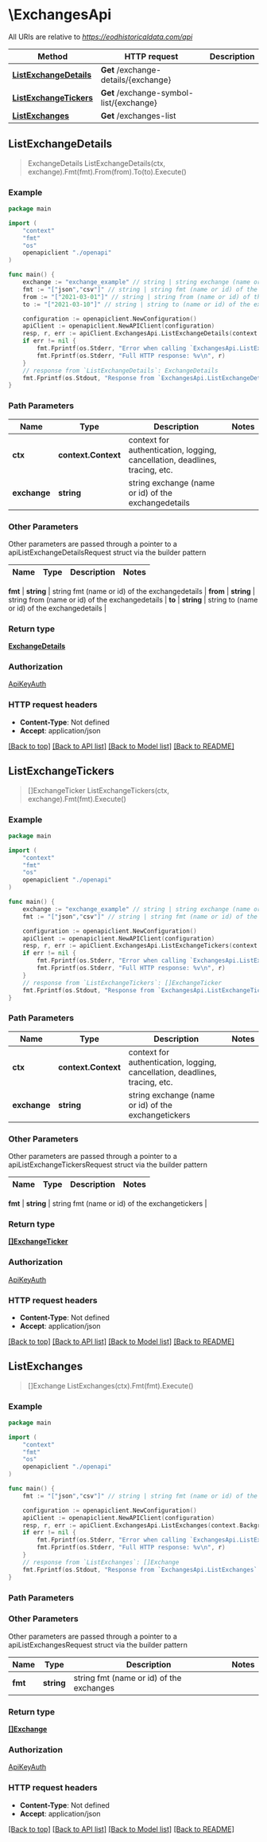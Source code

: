 # \ExchangesApi

All URIs are relative to *https://eodhistoricaldata.com/api*

Method | HTTP request | Description
------------- | ------------- | -------------
[**ListExchangeDetails**](ExchangesApi.md#ListExchangeDetails) | **Get** /exchange-details/{exchange} | 
[**ListExchangeTickers**](ExchangesApi.md#ListExchangeTickers) | **Get** /exchange-symbol-list/{exchange} | 
[**ListExchanges**](ExchangesApi.md#ListExchanges) | **Get** /exchanges-list | 



## ListExchangeDetails

> ExchangeDetails ListExchangeDetails(ctx, exchange).Fmt(fmt).From(from).To(to).Execute()





### Example

```go
package main

import (
    "context"
    "fmt"
    "os"
    openapiclient "./openapi"
)

func main() {
    exchange := "exchange_example" // string | string exchange (name or id) of the exchangedetails
    fmt := "["json","csv"]" // string | string fmt (name or id) of the exchangedetails (optional)
    from := "["2021-03-01"]" // string | string from (name or id) of the exchangedetails (optional)
    to := "["2021-03-10"]" // string | string to (name or id) of the exchangedetails (optional)

    configuration := openapiclient.NewConfiguration()
    apiClient := openapiclient.NewAPIClient(configuration)
    resp, r, err := apiClient.ExchangesApi.ListExchangeDetails(context.Background(), exchange).Fmt(fmt).From(from).To(to).Execute()
    if err != nil {
        fmt.Fprintf(os.Stderr, "Error when calling `ExchangesApi.ListExchangeDetails``: %v\n", err)
        fmt.Fprintf(os.Stderr, "Full HTTP response: %v\n", r)
    }
    // response from `ListExchangeDetails`: ExchangeDetails
    fmt.Fprintf(os.Stdout, "Response from `ExchangesApi.ListExchangeDetails`: %v\n", resp)
}
```

### Path Parameters


Name | Type | Description  | Notes
------------- | ------------- | ------------- | -------------
**ctx** | **context.Context** | context for authentication, logging, cancellation, deadlines, tracing, etc.
**exchange** | **string** | string exchange (name or id) of the exchangedetails | 

### Other Parameters

Other parameters are passed through a pointer to a apiListExchangeDetailsRequest struct via the builder pattern


Name | Type | Description  | Notes
------------- | ------------- | ------------- | -------------

 **fmt** | **string** | string fmt (name or id) of the exchangedetails | 
 **from** | **string** | string from (name or id) of the exchangedetails | 
 **to** | **string** | string to (name or id) of the exchangedetails | 

### Return type

[**ExchangeDetails**](ExchangeDetails.md)

### Authorization

[ApiKeyAuth](../README.md#ApiKeyAuth)

### HTTP request headers

- **Content-Type**: Not defined
- **Accept**: application/json

[[Back to top]](#) [[Back to API list]](../README.md#documentation-for-api-endpoints)
[[Back to Model list]](../README.md#documentation-for-models)
[[Back to README]](../README.md)


## ListExchangeTickers

> []ExchangeTicker ListExchangeTickers(ctx, exchange).Fmt(fmt).Execute()





### Example

```go
package main

import (
    "context"
    "fmt"
    "os"
    openapiclient "./openapi"
)

func main() {
    exchange := "exchange_example" // string | string exchange (name or id) of the exchangetickers
    fmt := "["json","csv"]" // string | string fmt (name or id) of the exchangetickers

    configuration := openapiclient.NewConfiguration()
    apiClient := openapiclient.NewAPIClient(configuration)
    resp, r, err := apiClient.ExchangesApi.ListExchangeTickers(context.Background(), exchange).Fmt(fmt).Execute()
    if err != nil {
        fmt.Fprintf(os.Stderr, "Error when calling `ExchangesApi.ListExchangeTickers``: %v\n", err)
        fmt.Fprintf(os.Stderr, "Full HTTP response: %v\n", r)
    }
    // response from `ListExchangeTickers`: []ExchangeTicker
    fmt.Fprintf(os.Stdout, "Response from `ExchangesApi.ListExchangeTickers`: %v\n", resp)
}
```

### Path Parameters


Name | Type | Description  | Notes
------------- | ------------- | ------------- | -------------
**ctx** | **context.Context** | context for authentication, logging, cancellation, deadlines, tracing, etc.
**exchange** | **string** | string exchange (name or id) of the exchangetickers | 

### Other Parameters

Other parameters are passed through a pointer to a apiListExchangeTickersRequest struct via the builder pattern


Name | Type | Description  | Notes
------------- | ------------- | ------------- | -------------

 **fmt** | **string** | string fmt (name or id) of the exchangetickers | 

### Return type

[**[]ExchangeTicker**](ExchangeTicker.md)

### Authorization

[ApiKeyAuth](../README.md#ApiKeyAuth)

### HTTP request headers

- **Content-Type**: Not defined
- **Accept**: application/json

[[Back to top]](#) [[Back to API list]](../README.md#documentation-for-api-endpoints)
[[Back to Model list]](../README.md#documentation-for-models)
[[Back to README]](../README.md)


## ListExchanges

> []Exchange ListExchanges(ctx).Fmt(fmt).Execute()





### Example

```go
package main

import (
    "context"
    "fmt"
    "os"
    openapiclient "./openapi"
)

func main() {
    fmt := "["json","csv"]" // string | string fmt (name or id) of the exchanges

    configuration := openapiclient.NewConfiguration()
    apiClient := openapiclient.NewAPIClient(configuration)
    resp, r, err := apiClient.ExchangesApi.ListExchanges(context.Background()).Fmt(fmt).Execute()
    if err != nil {
        fmt.Fprintf(os.Stderr, "Error when calling `ExchangesApi.ListExchanges``: %v\n", err)
        fmt.Fprintf(os.Stderr, "Full HTTP response: %v\n", r)
    }
    // response from `ListExchanges`: []Exchange
    fmt.Fprintf(os.Stdout, "Response from `ExchangesApi.ListExchanges`: %v\n", resp)
}
```

### Path Parameters



### Other Parameters

Other parameters are passed through a pointer to a apiListExchangesRequest struct via the builder pattern


Name | Type | Description  | Notes
------------- | ------------- | ------------- | -------------
 **fmt** | **string** | string fmt (name or id) of the exchanges | 

### Return type

[**[]Exchange**](Exchange.md)

### Authorization

[ApiKeyAuth](../README.md#ApiKeyAuth)

### HTTP request headers

- **Content-Type**: Not defined
- **Accept**: application/json

[[Back to top]](#) [[Back to API list]](../README.md#documentation-for-api-endpoints)
[[Back to Model list]](../README.md#documentation-for-models)
[[Back to README]](../README.md)

